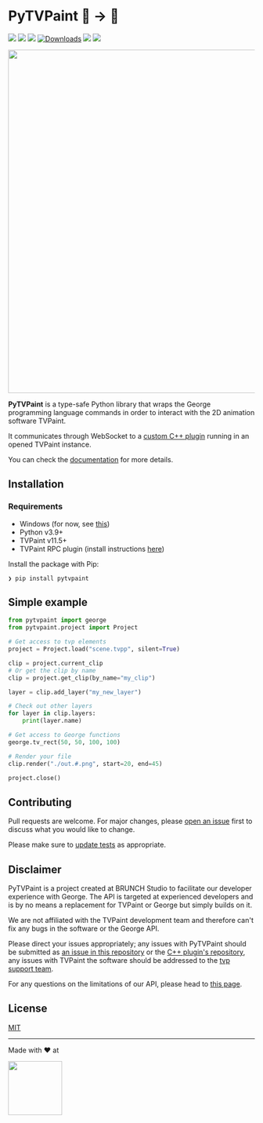 # PyTVPaint 🐍 → 🦋

[![](https://img.shields.io/github/actions/workflow/status/brunchstudio/pytvpaint/docs-deploy.yml?label=docs)](https://brunchstudio.github.io/pytvpaint/)
[![](https://img.shields.io/github/license/brunchstudio/pytvpaint)](https://github.com/brunchstudio/pytvpaint/blob/main/LICENSE.md)
[![](https://img.shields.io/pypi/v/pytvpaint)](https://pypi.org/project/pytvpaint/)
[![Downloads](https://static.pepy.tech/badge/pytvpaint/month)](https://pepy.tech/project/pytvpaint)
[![](https://img.shields.io/pypi/pyversions/pytvpaint)](https://pypi.org/project/pytvpaint/)
[![](https://custom-icon-badges.demolab.com/badge/custom-11.5+-blue.svg?logo=butterfly_1f98b&label=TVPaint)](https://www.tvpaint.com/doc/tvp11/)

<p align="center">
    <img src="https://raw.githubusercontent.com/brunchstudio/pytvpaint/main/docs/assets/pytvpaint_code_banner.png" width=700 />
</p>

**PyTVPaint** is a type-safe Python library that wraps the George programming language commands in order to interact with the 2D animation software TVPaint.

It communicates through WebSocket to a [custom C++ plugin](https://github.com/brunchstudio/tvpaint-rpc) running in an opened TVPaint instance.

You can check the [documentation](https://brunchstudio.github.io/pytvpaint/) for more details.

## Installation

### Requirements

- Windows (for now, see [this](https://brunchstudio.github.io/pytvpaint/limitations/#windows-only))
- Python v3.9+
- TVPaint v11.5+
- TVPaint RPC plugin (install instructions [here](https://brunchstudio.github.io/pytvpaint/installation/#tvpaint-plugin-installation))

Install the package with Pip:

```console
❯ pip install pytvpaint
```

## Simple example

```python
from pytvpaint import george
from pytvpaint.project import Project

# Get access to tvp elements
project = Project.load("scene.tvpp", silent=True)

clip = project.current_clip
# Or get the clip by name
clip = project.get_clip(by_name="my_clip")

layer = clip.add_layer("my_new_layer")

# Check out other layers
for layer in clip.layers:
    print(layer.name)

# Get access to George functions
george.tv_rect(50, 50, 100, 100)

# Render your file
clip.render("./out.#.png", start=20, end=45)

project.close()
```

## Contributing

Pull requests are welcome. For major changes, please [open an issue](https://github.com/brunchstudio/pytvpaint/issues/new/choose) first
to discuss what you would like to change.

Please make sure to [update tests](https://brunchstudio.github.io/pytvpaint/contributing/developer_setup/#unit-tests) as appropriate.

## Disclaimer

PyTVPaint is a project created at BRUNCH Studio to facilitate our developer experience with George. The API is targeted at experienced developers and is by no means a replacement for TVPaint or George but simply builds on it.

We are not affiliated with the TVPaint development team and therefore can't fix any bugs in the software or the George API.

Please direct your issues appropriately; any issues with PyTVPaint should be submitted as [an issue in this repository](https://github.com/brunchstudio/pytvpaint/issues) or the [C++ plugin's repository](https://github.com/brunchstudio/tvpaint-rpc), any issues with TVPaint the software should be addressed to the [tvp support team](https://tvpaint.odoo.com/en_US/contactus).

For any questions on the limitations of our API, please head to [this page](https://brunchstudio.github.io/pytvpaint/limitations/).

## License

[MIT](./LICENSE.md)

<hr>

Made with ❤️  at

[<img src='https://raw.githubusercontent.com/brunchstudio/pytvpaint/docs/docs/assets/logo_brunch_black.svg' width='110'>](https://brunchstudio.tv/)
